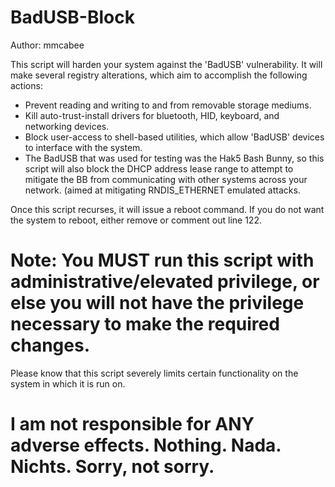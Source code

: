 # BadUSB-Block
Author: mmcabee

This script will harden your system against the 'BadUSB' vulnerability. 
It will make several registry alterations, which aim to accomplish the following actions: 
  - Prevent reading and writing to and from removable storage mediums. 
  - Kill auto-trust-install drivers for bluetooth, HID, keyboard, and networking devices. 
  - Block user-access to shell-based utilities, which allow 'BadUSB' devices to interface with the system. 
  - The BadUSB that was used for testing was the Hak5 Bash Bunny, so this script will also block the DHCP address lease range to attempt to mitigate the BB from communicating with other systems across your network. (aimed at mitigating RNDIS_ETHERNET emulated attacks.

Once this script recurses, it will issue a reboot command. If you do not want the system to reboot, either remove or comment out line 122.

# Note: You MUST run this script with administrative/elevated privilege, or else you will not have the privilege necessary to make the required changes. #

Please know that this script severely limits certain functionality on the system in which it is run on. 
# I am not responsible for ANY adverse effects. Nothing. Nada. Nichts. Sorry, not sorry. 
